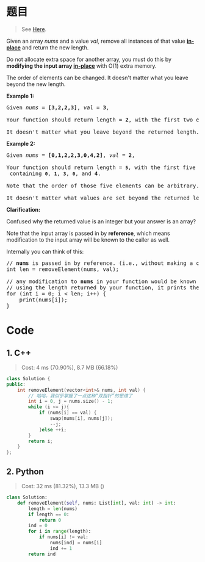 # 题目

> See [Here](https://leetcode.com/problems/remove-element/).

<div><p>Given an array <em>nums</em> and a value <em>val</em>, remove all instances of that value <a href="https://en.wikipedia.org/wiki/In-place_algorithm" target="_blank"><strong>in-place</strong></a> and return the new length.</p>

<p>Do not allocate extra space for another array, you must do this by <strong>modifying the input array <a href="https://en.wikipedia.org/wiki/In-place_algorithm" target="_blank">in-place</a></strong> with O(1) extra memory.</p>

<p>The order of elements can be changed. It doesn't matter what you leave beyond the new length.</p>

<p><strong>Example 1:</strong></p>

<pre>Given <em>nums</em> = <strong>[3,2,2,3]</strong>, <em>val</em> = <strong>3</strong>,

Your function should return length = <strong>2</strong>, with the first two elements of <em>nums</em> being <strong>2</strong>.

It doesn't matter what you leave beyond the returned length.
</pre>

<p><strong>Example 2:</strong></p>

<pre>Given <em>nums</em> = <strong>[0,1,2,2,3,0,4,2]</strong>, <em>val</em> = <strong>2</strong>,

Your function should return length = <strong><code>5</code></strong>, with the first five elements of <em><code>nums</code></em> containing&nbsp;<strong><code>0</code></strong>, <strong><code>1</code></strong>, <strong><code>3</code></strong>, <strong><code>0</code></strong>, and&nbsp;<strong>4</strong>.

Note that the order of those five elements can be arbitrary.

It doesn't matter what values are set beyond&nbsp;the returned length.</pre>

<p><strong>Clarification:</strong></p>

<p>Confused why the returned value is an integer but your answer is an array?</p>

<p>Note that the input array is passed in by <strong>reference</strong>, which means modification to the input array will be known to the caller as well.</p>

<p>Internally you can think of this:</p>

<pre>// <strong>nums</strong> is passed in by reference. (i.e., without making a copy)
int len = removeElement(nums, val);

// any modification to <strong>nums</strong> in your function would be known by the caller.
// using the length returned by your function, it prints the first <strong>len</strong> elements.
for (int i = 0; i &lt; len; i++) {
&nbsp; &nbsp; print(nums[i]);
}</pre></div>

# Code

## 1. C++

> Cost: 4 ms (70.90%), 8.7 MB (66.18%)

```C++
class Solution {
public:
    int removeElement(vector<int>& nums, int val) {
        // 哈哈，我似乎掌握了一点这种“双指针”的思维了
        int i = 0, j = nums.size() - 1;
        while (i <= j){
            if (nums[i] == val) {
                swap(nums[i], nums[j]);
                --j;
            }else ++i;
        }
        return i;
    }
};
```

## 2. Python

> Cost: 32 ms (81.32%), 13.3 MB ()

```python
class Solution:
    def removeElement(self, nums: List[int], val: int) -> int:
        length = len(nums)
        if length == 0:
            return 0
        ind = 0
        for i in range(length):
            if nums[i] != val:
                nums[ind] = nums[i]
                ind += 1
        return ind
```
